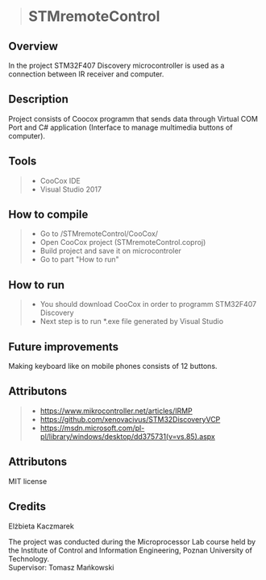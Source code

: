 ># STMremoteControl

Overview
----------
In the project STM32F407 Discovery microcontroller is used as a connection between IR receiver and computer.

Description
-------------
Project consists of Coocox programm that sends data through Virtual COM Port and C# application (Interface to manage multimedia buttons of computer). 

Tools
-------
>- CooCox IDE 
>- Visual Studio 2017

How to compile
----------------
>- Go to /STMremoteControl/CooCox/
>- Open CooCox project (STMremoteControl.coproj)
>- Build project and save it on microcontroler
>- Go to part "How to run"

How to run
------------
>- You should download CooCox in order to programm STM32F407 Discovery
>- Next step is to run *.exe file generated by Visual Studio

Future improvements
---------------------
Making keyboard like on mobile phones consists of 12 buttons.

Attributons
-------------
>- https://www.mikrocontroller.net/articles/IRMP <br />
>- https://github.com/xenovacivus/STM32DiscoveryVCP
>- https://msdn.microsoft.com/pl-pl/library/windows/desktop/dd375731(v=vs.85).aspx

Attributons
-------------
MIT license


Credits
---------
Elżbieta Kaczmarek <br />

The project was conducted during the Microprocessor Lab course held by the Institute of Control and Information Engineering, Poznan University of Technology. <br />
Supervisor: Tomasz Mańkowski




